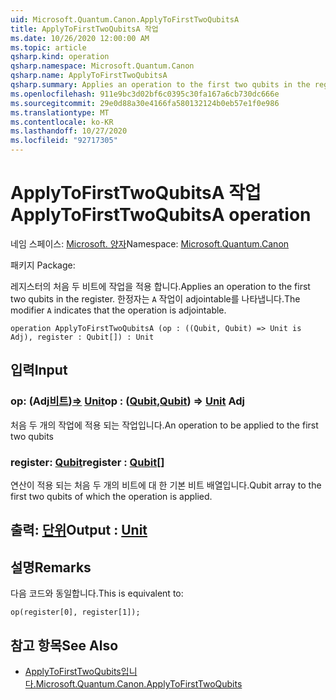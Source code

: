 ```yaml
---
uid: Microsoft.Quantum.Canon.ApplyToFirstTwoQubitsA
title: ApplyToFirstTwoQubitsA 작업
ms.date: 10/26/2020 12:00:00 AM
ms.topic: article
qsharp.kind: operation
qsharp.namespace: Microsoft.Quantum.Canon
qsharp.name: ApplyToFirstTwoQubitsA
qsharp.summary: Applies an operation to the first two qubits in the register. The modifier `A` indicates that the operation is adjointable.
ms.openlocfilehash: 911e9bc3d02bf6c0395c30fa167a6cb730dc666e
ms.sourcegitcommit: 29e0d88a30e4166fa580132124b0eb57e1f0e986
ms.translationtype: MT
ms.contentlocale: ko-KR
ms.lasthandoff: 10/27/2020
ms.locfileid: "92717305"
---
```

# <a name="applytofirsttwoqubitsa-operation"></a><span data-ttu-id="c4056-102">ApplyToFirstTwoQubitsA 작업</span><span class="sxs-lookup"><span data-stu-id="c4056-102">ApplyToFirstTwoQubitsA operation</span></span>

<span data-ttu-id="c4056-103">네임 스페이스: [Microsoft. 양자](xref:Microsoft.Quantum.Canon)</span><span class="sxs-lookup"><span data-stu-id="c4056-103">Namespace: [Microsoft.Quantum.Canon](xref:Microsoft.Quantum.Canon)</span></span>

<span data-ttu-id="c4056-104">패키지 [](https://nuget.org/packages/)</span><span class="sxs-lookup"><span data-stu-id="c4056-104">Package: [](https://nuget.org/packages/)</span></span>


<span data-ttu-id="c4056-105">레지스터의 처음 두 비트에 작업을 적용 합니다.</span><span class="sxs-lookup"><span data-stu-id="c4056-105">Applies an operation to the first two qubits in the register.</span></span>
<span data-ttu-id="c4056-106">한정자는 `A` 작업이 adjointable를 나타냅니다.</span><span class="sxs-lookup"><span data-stu-id="c4056-106">The modifier `A` indicates that the operation is adjointable.</span></span>

```qsharp
operation ApplyToFirstTwoQubitsA (op : ((Qubit, Qubit) => Unit is Adj), register : Qubit[]) : Unit
```


## <a name="input"></a><span data-ttu-id="c4056-107">입력</span><span class="sxs-lookup"><span data-stu-id="c4056-107">Input</span></span>

### <a name="op--qubitqubit--unit-adj"></a><span data-ttu-id="c4056-108">op: (Adj[비트](xref:microsoft.quantum.lang-ref.qubit))[=](xref:microsoft.quantum.lang-ref.qubit)> [Unit](xref:microsoft.quantum.lang-ref.unit)</span><span class="sxs-lookup"><span data-stu-id="c4056-108">op : ([Qubit](xref:microsoft.quantum.lang-ref.qubit),[Qubit](xref:microsoft.quantum.lang-ref.qubit)) => [Unit](xref:microsoft.quantum.lang-ref.unit) Adj</span></span>

<span data-ttu-id="c4056-109">처음 두 개의 작업에 적용 되는 작업입니다.</span><span class="sxs-lookup"><span data-stu-id="c4056-109">An operation to be applied to the first two qubits</span></span>


### <a name="register--qubit"></a><span data-ttu-id="c4056-110">register: [Qubit](xref:microsoft.quantum.lang-ref.qubit)</span><span class="sxs-lookup"><span data-stu-id="c4056-110">register : [Qubit](xref:microsoft.quantum.lang-ref.qubit)[]</span></span>

<span data-ttu-id="c4056-111">연산이 적용 되는 처음 두 개의 비트에 대 한 기본 비트 배열입니다.</span><span class="sxs-lookup"><span data-stu-id="c4056-111">Qubit array to the first two qubits of which the operation is applied.</span></span>



## <a name="output--unit"></a><span data-ttu-id="c4056-112">출력: [단위](xref:microsoft.quantum.lang-ref.unit)</span><span class="sxs-lookup"><span data-stu-id="c4056-112">Output : [Unit](xref:microsoft.quantum.lang-ref.unit)</span></span>



## <a name="remarks"></a><span data-ttu-id="c4056-113">설명</span><span class="sxs-lookup"><span data-stu-id="c4056-113">Remarks</span></span>

<span data-ttu-id="c4056-114">다음 코드와 동일합니다.</span><span class="sxs-lookup"><span data-stu-id="c4056-114">This is equivalent to:</span></span>

```qsharp
op(register[0], register[1]);
```

## <a name="see-also"></a><span data-ttu-id="c4056-115">참고 항목</span><span class="sxs-lookup"><span data-stu-id="c4056-115">See Also</span></span>

- [<span data-ttu-id="c4056-116">ApplyToFirstTwoQubits입니다.</span><span class="sxs-lookup"><span data-stu-id="c4056-116">Microsoft.Quantum.Canon.ApplyToFirstTwoQubits</span></span>](xref:Microsoft.Quantum.Canon.ApplyToFirstTwoQubits)